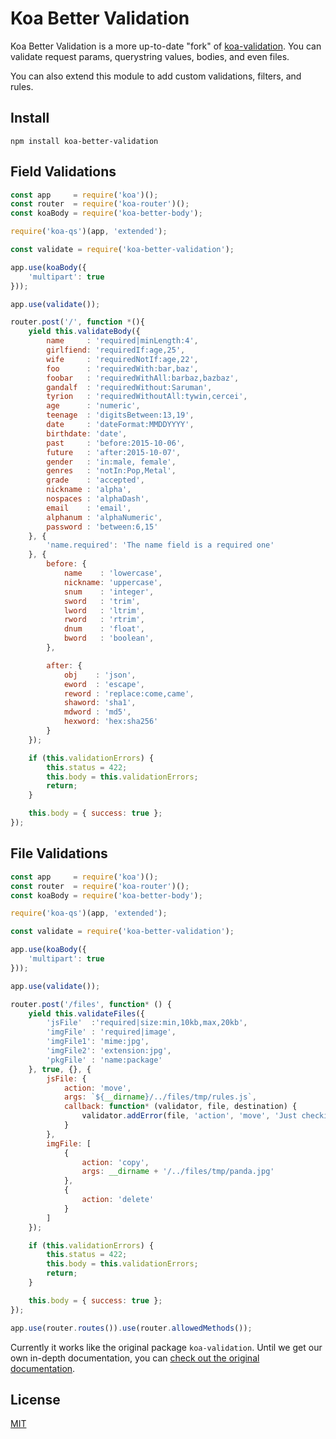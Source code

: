 # Koa Better Validation

Koa Better Validation is a more up-to-date "fork" of [koa-validation](https://github.com/srinivasiyer/koa-validation).
You can validate request params, querystring values, bodies, and even files.

You can also extend this module to add custom validations, filters, and rules.

## Install

```
npm install koa-better-validation
```

## Field Validations

```js
const app     = require('koa')();
const router  = require('koa-router')();
const koaBody = require('koa-better-body');

require('koa-qs')(app, 'extended');

const validate = require('koa-better-validation');

app.use(koaBody({
    'multipart': true
}));

app.use(validate());

router.post('/', function *(){
    yield this.validateBody({
        name     : 'required|minLength:4',
        girlfiend: 'requiredIf:age,25',
        wife     : 'requiredNotIf:age,22',
        foo      : 'requiredWith:bar,baz',
        foobar   : 'requiredWithAll:barbaz,bazbaz',
        gandalf  : 'requiredWithout:Saruman',
        tyrion   : 'requiredWithoutAll:tywin,cercei',
        age      : 'numeric',
        teenage  : 'digitsBetween:13,19',
        date     : 'dateFormat:MMDDYYYY',
        birthdate: 'date',
        past     : 'before:2015-10-06',
        future   : 'after:2015-10-07',
        gender   : 'in:male, female',
        genres   : 'notIn:Pop,Metal',
        grade    : 'accepted',
        nickname : 'alpha',
        nospaces : 'alphaDash',
        email    : 'email',
        alphanum : 'alphaNumeric',
        password : 'between:6,15'
    }, {
        'name.required': 'The name field is a required one'
    }, {
        before: {
            name    : 'lowercase',
            nickname: 'uppercase',
            snum    : 'integer',
            sword   : 'trim',
            lword   : 'ltrim',
            rword   : 'rtrim',
            dnum    : 'float',
            bword   : 'boolean',
        },

        after: {
            obj    : 'json',
            eword  : 'escape',
            reword : 'replace:come,came',
            shaword: 'sha1',
            mdword : 'md5',
            hexword: 'hex:sha256'
        }
    });

    if (this.validationErrors) {
        this.status = 422;
        this.body = this.validationErrors;
        return;
    }

    this.body = { success: true };
});

```

## File Validations

```js
const app     = require('koa')();
const router  = require('koa-router')();
const koaBody = require('koa-better-body');

require('koa-qs')(app, 'extended');

const validate = require('koa-better-validation');

app.use(koaBody({
    'multipart': true
}));

app.use(validate());

router.post('/files', function* () {
    yield this.validateFiles({
        'jsFile'  :'required|size:min,10kb,max,20kb',
        'imgFile' : 'required|image',
        'imgFile1': 'mime:jpg',
        'imgFile2': 'extension:jpg',
        'pkgFile' : 'name:package'
    }, true, {}, {
        jsFile: {
            action: 'move',
            args: `${__dirname}/../files/tmp/rules.js`,
            callback: function* (validator, file, destination) {
                validator.addError(file, 'action', 'move', 'Just checking if the callback action works!!')
            }
        },
        imgFile: [
            {
                action: 'copy',
                args: __dirname + '/../files/tmp/panda.jpg'
            },
            {
                action: 'delete'
            }
        ]
    });

    if (this.validationErrors) {
        this.status = 422;
        this.body = this.validationErrors;
        return;
    }

    this.body = { success: true };
});

app.use(router.routes()).use(router.allowedMethods());

```

Currently it works like the original package `koa-validation`. Until we get our
own in-depth documentation, you can
[check out the original documentation](https://koa-validation.readme.io).

## License

[MIT](LICENSE)
